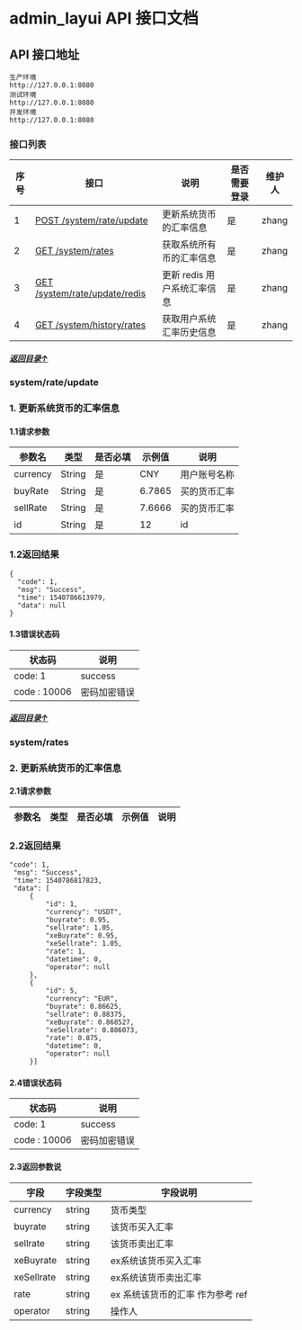 # admin_layui   API 接口文档

## API 接口地址
```
生产环境
http://127.0.0.1:8080
测试环境
http://127.0.0.1:8080
开发环境
http://127.0.0.1:8080
```

### 接口列表
<a id="content-title"></a>

序号|接口|说明| 是否需要登录|维护人|
--------|----------------------|---------------------|--------|-----
1|[POST /system/rate/update](#system_rate_update)	|更新系统货币的汇率信息|是| zhang
2|[GET /system/rates](#system_rates)	|获取系统所有币的汇率信息|是|zhang
3|[GET /system/rate/update/redis](#login)	|更新 redis 用户系统汇率信息|是|zhang
4|[GET /system/history/rates](#login)	|获取用户系统汇率历史信息|是|zhang


<a id="system_rate_update"></a>
##### [返回目录↑](#content-title)
###  system/rate/update
### 1\. 更新系统货币的汇率信息
#### 1\.1请求参数
  参数名      |类型       |是否必填   |示例值        | 说明
  ------------|-----------|---------  |-------------|-----
  currency    |String     |是         |CNY          |用户账号名称
  buyRate     |String     |是         |6.7865       |买的货币汇率
  sellRate    |String     |是         |7.6666       |买的货币汇率
  id          |String     |是         | 12          | id


### 1\.2返回结果
  ```
  {
    "code": 1,
    "msg": "Success",
    "time": 1540786613979,
    "data": null
}
  ```
#### 1\.3错误状态码
 状态码       |说明
 ------------|-----------
 code: 1      | success
 code : 10006    |密码加密错误



 <a id="system_rates"></a>

##### [返回目录↑](#content-title)
###  system/rates
### 2\. 更新系统货币的汇率信息
#### 2\.1请求参数
   参数名      |类型       |是否必填   |示例值        | 说明
   ------------|-----------|---------  |-------------|-----

 ### 2\.2返回结果
   ```
   "code": 1,
    "msg": "Success",
    "time": 1540786817823,
    "data": [
        {
            "id": 1,
            "currency": "USDT",
            "buyrate": 0.95,
            "sellrate": 1.05,
            "xeBuyrate": 0.95,
            "xeSellrate": 1.05,
            "rate": 1,
            "datetime": 0,
            "operator": null
        },
        {
            "id": 5,
            "currency": "EUR",
            "buyrate": 0.86625,
            "sellrate": 0.88375,
            "xeBuyrate": 0.868527,
            "xeSellrate": 0.886073,
            "rate": 0.875,
            "datetime": 0,
            "operator": null
        }]
   ```



#### 2\.4错误状态码
   状态码       |说明
   ------------|-----------
   code: 1      | success
   code : 10006    |密码加密错误

#### 2\.3返回参数说
  字段        |字段类型   |字段说明
  ------------|----------|------------
  currency    |string     |货币类型
  buyrate     |string     |该货币买入汇率
  sellrate    |string     |该货币卖出汇率
  xeBuyrate   |string     |ex系统该货币买入汇率
  xeSellrate  |string     |ex系统该货币卖出汇率
  rate        |string     |ex 系统该货币的汇率 作为参考 ref
  operator    |string     |操作人
